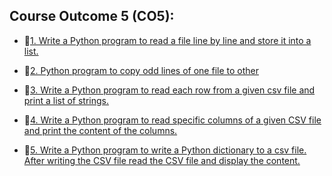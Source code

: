 ## Course Outcome 5 (CO5):

- 📃[1. Write a Python program to read a file line by line and store it into a list.](https://github.com/j3rry01v/MCA/tree/main/Semester-01/Python-Programming-Lab/Course-Outcome-5-(CO5)/01-Read-line-by-line)


- 📃[2. Python program to copy odd lines of one file to other](https://github.com/j3rry01v/MCA/tree/main/Semester-01/Python-Programming-Lab/Course-Outcome-5-(CO5)/02-Copy-odd-lines)


- 📃[3. Write a Python program to read each row from a given csv file and print a list of strings.](https://github.com/j3rry01v/MCA/tree/main/Semester-01/Python-Programming-Lab/Course-Outcome-5-(CO5)/03-Read-and-Print-CSV)


- 📃[4. Write a Python program to read specific columns of a given CSV file and print the content
of the columns.](https://github.com/j3rry01v/MCA/tree/main/Semester-01/Python-Programming-Lab/Course-Outcome-5-(CO5)/04-Coloumns-CSV)


- 📃[5. Write a Python program to write a Python dictionary to a csv file. After writing the CSV file
read the CSV file and display the content.](https://github.com/j3rry01v/MCA/tree/main/Semester-01/Python-Programming-Lab/Course-Outcome-5-(CO5)/05-Dictionary-CSV)




